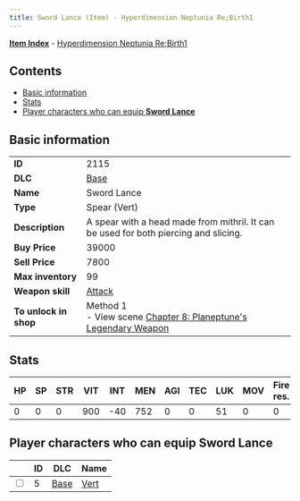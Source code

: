 ```yaml
---
title: Sword Lance (Item) - Hyperdimension Neptunia Re;Birth1
---
```


[**Item Index**](/neptunia/rb1/item/index.html) - [Hyperdimension Neptunia Re;Birth1](/neptunia/rb1)

## Contents

- [Basic information](#basic-information)
- [Stats](#stats)
- [Player characters who can equip **Sword Lance**](#player-characters-who-can-equip-sword-lance)
## Basic information

|   |   |
| -- | -- |
| **ID** | 2115 |
| **DLC** | [Base](/neptunia/rb1/dlc/1-base.html) |
| **Name** | Sword Lance |
| **Type** | Spear (Vert) |
| **Description** | A spear with a head made from mithril. It can be used for both piercing and slicing. |
| **Buy Price** | 39000 |
| **Sell Price** | 7800 |
| **Max inventory** | 99 |
| **Weapon skill** | [Attack](/neptunia/rb1/skill/1-801-attack.html) |
| **To unlock in shop** | Method 1<br />- View scene [Chapter 8: Planeptune's Legendary Weapon](/neptunia/rb1/scene/1-804-chapter-8-planeptunes-legendary-weapon.html) |


## Stats

| HP | SP | STR | VIT | INT | MEN | AGI | TEC | LUK | MOV | Fire res. | Ice res. | Wind res. | Lightning res. |
| -- | -- | --- | --- | --- | --- | --- | --- | --- | --- | --------- | -------- | --------- | -------------- |
| 0 | 0 | 0 | 900 | -40 | 752 | 0 | 0 | 51 | 0 | 0 | 0 | 0 | 0 |


## Player characters who can equip **Sword Lance**

|    | ID | DLC | Name |
| -- | -- | --- | ---- |
| <input type="checkbox" id="rb1-player-1-5" class="trackbox" /> | 5 | [Base](/neptunia/rb1/dlc/1-base.html) | [Vert](/neptunia/rb1/player/1-5-vert.html) |
